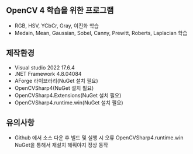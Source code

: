 ## OpenCV 4 학습을 위한 프로그램
+ RGB, HSV, YCbCr, Gray, 이진화 학습
+ Medain, Mean, Gaussian, Sobel, Canny, Prewitt, Roberts, Laplacian 학습

## 제작환경 
+ Visual studio 2022 17.6.4
+ .NET Framework 4.8.04084
+ AForge 라이브러리(NuGet 설치 필요)
+ OpenCVSharp4(NuGet 설치 필요)
+ OpenCVSharp4.Extensions(NuGet 설치 필요)
+ OpenCVSharp4.runtime.win(NuGet 설치 필요)

## 유의사항
+ Github 에서 소스 다운 후 빌드 및 실행 시 오류 
  OpenCVSharp4.runtime.win NuGet을 통해서 재설치 해줘야지 정상 동작

